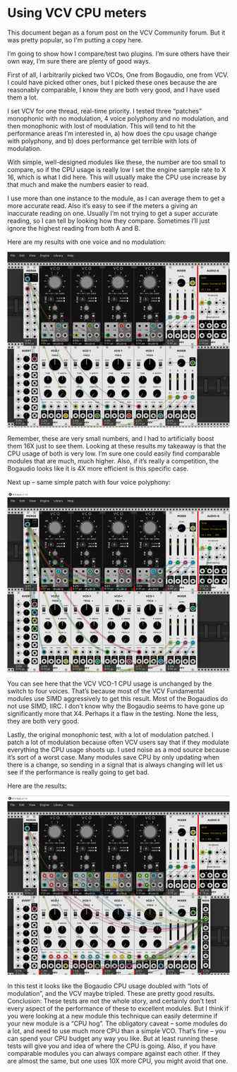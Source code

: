 # Using VCV CPU meters

This document began as a forum post on the VCV Community forum. But it was pretty popular, so I'm putting a copy here.

I’m going to show how I compare/test two plugins. I’m sure others have their own way, I’m sure there are plenty of good ways.

First of all, I arbitrarily picked two VCOs, One from Bogaudio, one from VCV. I could have picked other ones, but I picked these ones because the are reasonably comparable, I know they are both very good, and I have used them a lot.

I set VCV for one thread, real-time priority. I tested three “patches” monophonic with no modulation, 4 voice polyphony and no modulation, and then monophonic with lost of modulation. This will tend to hit the performance areas I’m interested in, a) how does the cpu usage change with polyphony, and b) does performance get terrible with lots of modulation.

With simple, well-designed modules like these, the number are too small to compare, so if the CPU usage is really low I set the engine sample rate to X 16, which is what I did here. This will usually make the CPU use increase by that much and make the numbers easier to read.

I use more than one instance to the module, as I can average them to get a more accurate read. Also it’s easy to see if the meters a giving an inaccurate reading on one. Usually I’m not trying to get a super accurate reading, so I can tell by looking how they compare. Sometimes I’ll just ignore the highest reading from both A and B.

Here are my results with one voice and no modulation:

![Mono patch with no modulation](./cpu-mono-no-mod.png)

Remember, these are very small numbers, and I had to artificially boost them 16X just to see them. Looking at these results my takeaway is that the CPU usage of both is very low. I’m sure one could easily find comparable modules that are much, much higher. Also, if it’s really a competition, the Bogaudio looks like it is 4X more efficient is this specific case.

Next up – same simple patch with four voice polyphony:

![Four voice patch with no modulation](./cpu-4vx-no-mod.png)

You can see here that the VCV VCO-1 CPU usage is unchanged by the switch to four voices. That’s because most of the VCV Fundamental modules use SIMD aggressively to get this result. Most of the Bogaudios do not use SIMD, IIRC. I don’t know why the Bogaudio seems to have gone up significantly more that X4. Perhaps it a flaw in the testing. None the less, they are both very good.

Lastly, the original monophonic test, with a lot of modulation patched. I patch a lot of modulation because often VCV users say that if they modulate everything the CPU usage shoots up. I used noise as a mod source because it’s sort of a worst case. Many modules save CPU by only updating when there is a change, so sending in a signal that is always changing will let us see if the performance is really going to get bad.

Here are the results:

![Mono patch with lots of modulation](./cpu-mono-lots-mod.png)

In this test it looks like the Bogaudio CPU usage doubled with “lots of modulation”, and the VCV maybe tripled. These are pretty good results.
Conclusion: These tests are not the whole story, and certainly don’t test every aspect of the performance of these to excellent modules. But I think if you were looking at a new module this technique can easily determine if your new module is a “CPU hog”. The obligatory caveat – some modules do a lot, and need to use much more CPU than a simple VCO. That’s fine – you can spend your CPU budget any way you like. But at least running these tests will give you and idea of where the CPU is going. Also, if you have comparable modules you can always compare against each other. If they are almost the same, but one uses 10X more CPU, you might avoid that one.
